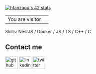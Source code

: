 <!---![I am a student at 1337 coding school](github-header-image.png)--->

[![hfanzaou's 42 stats](https://badge.mediaplus.ma/starryblue/hfanzaou)](https://github.com/oakoudad/badge42)
<table>
  <tr>
    <td>You are visitor</td>
    <td><img src="https://profile-counter.glitch.me/hfanzaou/count.svg" alt="" /></td>
  </tr>
</table>
Skills: NestJS / Docker / JS / TS / C++ / C

## Contact me
[<img src='https://cdn.jsdelivr.net/npm/simple-icons@3.0.1/icons/github.svg' alt='github' height='40'>](https://github.com/hfanzaou)  [<img src='https://cdn.jsdelivr.net/npm/simple-icons@3.0.1/icons/linkedin.svg' alt='linkedin' height='40'>](https://www.linkedin.com/in/hatim-fanzaoui-001/)  [<img src='https://cdn.jsdelivr.net/npm/simple-icons@3.0.1/icons/twitter.svg' alt='twitter' height='40'>](https://twitter.com/HFanzaoui)  

